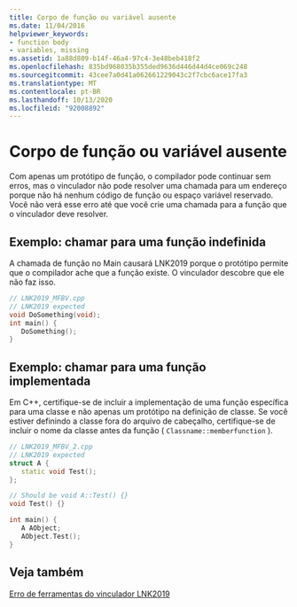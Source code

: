 ```yaml
---
title: Corpo de função ou variável ausente
ms.date: 11/04/2016
helpviewer_keywords:
- function body
- variables, missing
ms.assetid: 1a88d809-b14f-46a4-97c4-3e48beb418f2
ms.openlocfilehash: 835bd968035b355ded9636d446d44d4ce069c248
ms.sourcegitcommit: 43cee7a0d41a062661229043c2f7cbc6ace17fa3
ms.translationtype: MT
ms.contentlocale: pt-BR
ms.lasthandoff: 10/13/2020
ms.locfileid: "92008892"
---
```

# <a name="missing-function-body-or-variable"></a>Corpo de função ou variável ausente

Com apenas um protótipo de função, o compilador pode continuar sem erros, mas o vinculador não pode resolver uma chamada para um endereço porque não há nenhum código de função ou espaço variável reservado. Você não verá esse erro até que você crie uma chamada para a função que o vinculador deve resolver.

## <a name="example-call-to-an-undefined-function"></a>Exemplo: chamar para uma função indefinida

A chamada de função no Main causará LNK2019 porque o protótipo permite que o compilador ache que a função existe.  O vinculador descobre que ele não faz isso.

```cpp
// LNK2019_MFBV.cpp
// LNK2019 expected
void DoSomething(void);
int main() {
   DoSomething();
}
```

## <a name="example-call-to-an-implemented-function"></a>Exemplo: chamar para uma função implementada

Em C++, certifique-se de incluir a implementação de uma função específica para uma classe e não apenas um protótipo na definição de classe. Se você estiver definindo a classe fora do arquivo de cabeçalho, certifique-se de incluir o nome da classe antes da função ( `Classname::memberfunction` ).

```cpp
// LNK2019_MFBV_2.cpp
// LNK2019 expected
struct A {
   static void Test();
};

// Should be void A::Test() {}
void Test() {}

int main() {
   A AObject;
   AObject.Test();
}
```

## <a name="see-also"></a>Veja também

[Erro de ferramentas do vinculador LNK2019](../../error-messages/tool-errors/linker-tools-error-lnk2019.md)

